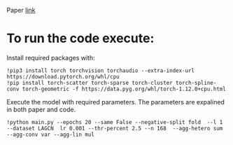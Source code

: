 Paper [link](https://www.sciencedirect.com/science/article/pii/S2352914823000199)


# To run the code execute:
Install required packages with:
```
!pip3 install torch torchvision torchaudio --extra-index-url https://download.pytorch.org/whl/cpu
!pip install torch-scatter torch-sparse torch-cluster torch-spline-conv torch-geometric -f https://data.pyg.org/whl/torch-1.12.0+cpu.html
```

Execute the model with required parameters. The parameters are expalined in both paper and code.

```
!python main.py --epochs 20 --same False --negative-split fold  --l 1 --dataset LAGCN  lr 0.001 --thr-percent 2.5 --n 168  --agg-hetero sum --agg-conv var --agg-lin mul
```


